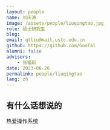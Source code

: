 ```yaml
---
layout: people
name: 刘庆涛
image: /assets/people/liuqingtao.jpg
role: 硕士研究生
blog: 
email: qtliu@mail.ustc.edu.cn
github: https://github.com/GooTal
alumni: false
advisors:
    - 张福新
date: 2023-06-26
permalink: people/liuqingtao
lang: zh
---
```


## 有什么话想说的

热爱操作系统
